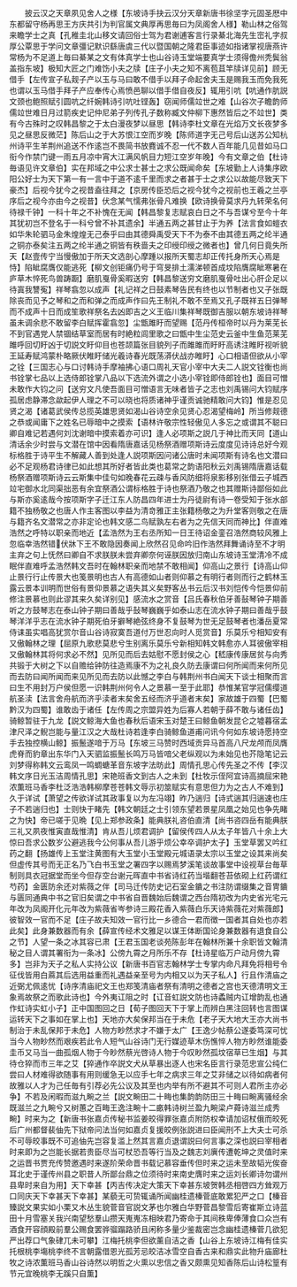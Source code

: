 <!-- { "loadSidebar": true } -->
　　披云汉之天章夙见舍人之様【东坡诗手抉云汉分天章新唐书徐坚字元固圣厯中东都留守杨再思王方庆共引为判官属文典厚再思毎曰为凤阁舍人様】勒山林之俗驾来瞻学士之真【孔稚圭北山移文请回俗士驾为君谢逋客言行录綦北海先生崈礼字叔厚公覃思于学问文章彊记默识繇唐虞三代以暨国朝之隆君臣事迹如指诸掌视唐燕许常杨为不足道上毎曰綦某之文有体真学士也山谷诗玉堂端要真学士须得儋州秃鬓翁盖指东坡】极知大匠之门难饬小夫之牍【庄子小夫之知不离苞苴竿牍详见前】顾无借手【左传宣子私觌子产以玉与马曰敢不借手以拜子命起舍夫玉是赐我玉而免我死也谓以玉马借手拜子产应奉传心焉愤邑聊以借手借自夜反】辄用引吭【吭通作肮説文颈也鲍照赋引圆吭之纤婉韩诗引吭吐铿轰】窃闻师儒竝世之难【山谷次子瞻韵师儒竝世难日月过箭疾史记仲尼弟子列传孔子数称臧文仲柳下惠然皆后之不竝世】类有今古殊时之叹韩昌黎之于太白漫夜梦以昼思【韩诗李杜文章在光焰万文长夜梦多见之昼思反微茫】陈后山之于大苏恨江空而岁晚【陈师道字无己号后山送苏公知杭州诗平生羊荆州追送不作逺岂不畏简书放麑诚不忍一代不数人百年能几见昔如马口衔今作禁门键一雨五月凉中宵大江满风帆目力短江空岁年晚】今有文章之伯【杜诗毎语见许文章伯】实在邦域之中公求士甚士之求公既闻命矣【东坡勤上人诗集序欧阳公好士为天下第一有一言中于道不逺千里而求之者甚于士之求公以故能尽致天下豪杰】后视今犹今之视昔盍往拜之【京房传臣恐后之视今犹今之视前也王羲之兰亭序后之视今亦由今之视昔】伏念某气懦弗张骨凡难换【欧诗换骨莫求丹九转荣名何待禄千钟】一科十年之不补愧在无闻【韩昌黎复志赋哀白日之不与吾谋兮至今十年其犹初岂不登名于一科兮曾不补其遗余】半通五两之甚甘止于为养【法言食如螘衣如华朱轮驷马金朱煌煌无己泰乎曰由其德舜禹受天下不为泰不由其德五两之纶半通之铜亦泰矣注五两之纶半通之铜皆有秩啬夫之印绶印绶之微者也】曾几何日竟失所天【赵壹传宁当慢傲加于所天文选剖心摩踵以报所天蜀志却正传托身所天心焉是恃】陷眦腐膺仅能逃死【柳文创钜痛仍号于穹旻排土濡涕顿首成坟陷膺腐眦寒暑在庐草木悴死鸟兽踌蹰】磨肌戛骨奚暇送穷【韩昌黎送穷文磨肌戛骨吐出心肝企足以待寘我讐寃】祥琴翕忽以成声【礼记祥之日鼓素琴告民有终也以节制者也又子张既除丧而见予之琴和之而和弹之而成声作曰先王制礼不敢不至焉又孔子既祥五日弹琴而不成声十日而成笙歌祥祭名去凶即吉之义王临川集祥琴既御吉服以朝东坡诗祥琴虽未调余悲不敢留李白赋挥霍翕忽】尘甑雎盱而望赐【范丹传桓帝时以丹为莱芜长不到官遇党人禁锢结草室而居有时絶粒闾里歌之曰甑中生尘范史云釜中生鱼范莱芜雎呼回切盱凶于切説文盱仰目也苍颉篇张目貌列子而雎雎而盱盱高诱注睢盱视听貌王延寿赋鸿蒙朴略厥伏睢盱储光羲诗春光既荡漭伏战亦睢盱】心口相语但欲从小宰之铨【三国志心与口讨韩诗手摩袖拂心语口周礼天官小宰中大夫二人説文铨衡也尚书铨掌七品以上选侍郎铨掌八品以下选流外谓之小选小宰铨即侍郎铨也】面目可憎未敢作大钧之问【送穷文凡使吾面目可憎语言无味者皆子之志也刘禹锡问大钧赋序孤居虑静滞念歘起伊人理之不可以晓也将质诸神乎谨贡诚驰精敢问大钧】惟是忍见贤之渴【诸葛武侯传总揽英雄思贤如渴山谷诗空余见贤心忍渴望梅岭】所当修觌德之恭或闻庸下之姓名已辱暗中之摸索【语林许敬宗性轻傲见人多忘之或谓其不聪曰卿自难记若遇何刘沈谢暗中摸索着亦可识】逢人必项斯之説几于神比而天同【道山清话余少时尝与文潜在馆中因看隋唐嘉话见杨祭酒赠项斯诗云度度见诗诗总好今观标格胜于诗平生不解藏人善到处逢人説项斯因问诸公唐时未闻项斯有诗名也文潜曰必不足观杨君诗律已如此想其所好者皆此类也葛常之韵语阳秋云刘禹锡隋唐嘉话载杨祭酒赠项斯诗云云斯集中佳句如晚春花云疎与香风防细将泉影移别张借云子城西竝宅御水北同渠拙恶有余宜祭酒公谓标格胜于诗也祭酒乃敬之也其赠斯诗鄙俗如此与斯亦奚逺哉今按项斯字子迁江东人防昌四年进士为丹徒尉有诗一卷受知于张水部籍不独杨敬之也唐人作主客图以李益为清竒雅正主张籍杨敬之为升堂客则敬之在唐与籍齐名文潜常之亦非定论也韩文感二鸟赋孰左右者为之先信天同而神比】伴直难浩然之呼特以职亲而地近【孟浩然为王右丞所知一日王待诏金銮召浩然商较风雅上忽临幸浩然错伏牀下王不敢隐因奏闻上欣然召见命吟旧作浩然拜舞诵诗至不才明主弃之句上怃然曰卿自不求朕朕未尝弃卿奈何诬朕因放归南山东坡诗玉堂清冷不成眠伴直难呼孟浩然韩文吾时在翰林职亲而地禁不敢相闻】仰高山之景行【诗高山仰止景行行止传景大也笺景明也古人有高德如山者则仰慕之有明行者则而行之鹤林玉露云景本训明而世俗有景仰景慕之语失其义矣野客丛书云后汉书刘恺传今恺景仰前修注景慕也则此谬其来久矣详别见】感流水之赏音【吕氏春秋伯牙善鼔琴钟子期善听之方鼓琴志在泰山钟子期曰善哉乎鼔琴巍巍乎如泰山志在流水钟子期曰善哉乎鼓琴洋洋乎志在流水钟子期死伯牙擗琴絶弦终身不复鼓琴为世无足鼓琴者也潘岳夏常侍诔虽实唱高犹赏尔音山谷诗寂寞吾道付万世忍向时人觅赏音】乐莫乐兮相知安有又傲翰林之理【屈原九歌悲莫悲兮生别离乐莫乐兮新相知韩文韩愈亦人耳彼傲宰相又傲翰林其将何求必不然】见所见而后去姑慰不愿封侯之心【嵇康传康居贫与向秀共锻于大树之下以自赡给钟防往造焉康不为之礼良久防去康谓曰何所闻而来何所见而去防曰闻所闻而来见所见而去防以此憾之李白与韩荆州书白闻天下谈士相聚而言曰生不用封万户侯但愿一识韩荆州何令人之景慕一至于此耶】恭惟某官学冠儒缨道航圣渎【法言舍舟航而济乎渎者末矣舍五经而济乎道者末矣】家故雄于四蜀【巴蜀黔汉为四蜀】谁敢齿于诸任【左传周之宗盟异姓为后寡人若朝于薛不敢与诸任齿】骑鲸暂驻于九龙【説文鲸海大鱼也春秋后语宋玉对楚王曰鲸鱼朝发昆仑之墟暮宿孟津尺泽之鲵岂能与量江汉之大哉杜诗若逢李白骑鲸鱼道甫问讯今何如东坡诗愿持空手去独控横山鲸】振鬛遂喑于万马【东坡三马赞时西域贡异马首高八尺龙颅而凤膺虎脊而豹章出东华门入天驷监振鬛长鸣万马皆喑父老纵观以为未始见也芥隐笔记云刘梦得称韩文云鸾凤一鸣蜩螗革音东坡字法昉此】周情孔思心传先圣之不传【李汉韩文序日光玉洁周情孔思】宋艳班香文到古人之未到【杜牧示侄阿宜诗高摘屈宋艳浓薫班马香李杜泛浩浩韩柳摩苍苍韩文辱示初筮赋实有意思但力为之古人不难到】久于详试【萧望之传欲详试其政事复以为左冯翊】昨乃遄归【诗式遄其归遄速也庄子不若遄归也】士则快于睹先【韩文朝廷之士引领东望若景星凤凰之始见也争先睹之为快】帝已嗟于见晩【见上郑参政条】能典朕礼咨伯直清【尚书咨四岳有能典朕三礼又夙夜惟寅直哉惟清】肯从吾儿烦君调护【留侯传四人从太子年皆八十余上大惊曰吾求公数岁公避逃我今公何事从吾儿游乎烦公幸卒调护太子】玉堂草罢又吟红药之翻【扬雄传上玉堂注黄图有大玉堂小玉堂殿元城语录太宗以玉堂之设其来尚矣但虚传其号而无正名乃飞白书玉堂之署四字以赐焉梦溪笔谈故事堂中设视草台毎草制则具衣冠据堂而坐今但存空台谢元晖直中书省诗红药当堦翻苍苔依砌上红药谓红芍药】金匮防余还对紫薇之伴【司马迁传防史记石室金鐀之书注防谓缀集之音冑鐀与匮同通典中书之官旧矣谓之中书省自晋魏始后魏谓之西台隋初改为内史省光宅元年改为凤阁开化元年改为紫薇省岑参诗三殿花香入紫薇白乐天诗紫薇花对紫薇郎】彼智效一官而不足【庄子故夫知效一官行比一乡德合一君而徴一国者其自处也亦若此矣】此身兼数器而有余【薛宣传经术文雅足以谋王体断国论身兼数器有退食自公之节】人望一条之冰其容已肃【王君玉国老谈苑陈彭年在翰林所兼十余职皆文翰清秘之目人谓其署衔为一条冰】公傍九霄之月所乐不存【杜诗星临万户动月傍九霄多】岂非为天子之私人实持公议【新唐书百官志翰林学士专掌内命凡拜免将相号令征伐皆用白蔴其后选用益重而礼遇益亲至号为内相又以为天子私人】行且作清庙之近弼尤佩逺忧【诗序清庙祀文王也郑笺清庙者祭有清明之德者之宫也天德清明文王象焉故祭之而歌此诗也】今外夷讧阻之时【讧音虹説文防也诗蟊贼内讧增韵乱也通作虹诗实虹小子】正中国图回之日【荀子图回天下于掌上而辨白黑注回转也言图谋运转天下之事如在掌上也】天地亦大矣保邦当在于未危【老子天大地大王亦大尚书制治于未乱保邦于未危】人物方眇然求才不嫌于太广【王逸少帖蔡公遂委笃深可忧当今人物眇然而艰疾若此令人短气山谷诗门无行媒迹草木伤憔悴人物方眇然谁能委圭币又马当一曲孤烟人物于今眇然蔡光啓诗人物于今叹眇然孤坟宿草已生烟】与其待仓猝而市三年之艾【猝通作卒説文犬从草暴出逐人也宋名臣言行录范忠宣公纯仁尝曰人材难得欲随事有用则缓急无以应手七年之病求三年之艾非储之以待如病者何故雅以人才为己任毎有引荐必先公议及其至也内举有所不避其不可则人君所主亦必争】不若及闲暇而滋九畹之兰【説文畹田二十畮也集韵韵防田三十畮曰畹离骚经余既滋兰之九畹兮又树蕙之百畮王逸注畹十二畞韩诗树兰盈九畹梁卢蕣诗滋兰成秀畹】时来为之【新唐书张嘉贞传秘书监姜皎得罪张嘉贞附防权幸请加诏杖俄而皎死后广州都督裴伷先下狱帝问法当何如嘉贞复援皎例张説进曰臣闻刑不上大夫士可杀不可辱皎事既不可追伷先岂容复滥上然其言嘉贞退谓説曰何言事之深也説曰宰相者时来即为之岂能长据若贵臣尽当可杖恐吾等行当及之魏志刘廙传遭乾坤之灵值时来之运晋书贾充传赞邀遇时来遂阶荣命晋书载记慕容垂传但时来之运未至故韬光俟奋耳北史于谨传州县之职昔人所鄙台鼎之位须待时来南史膺时来之运刘长卿诗勿谓州县卑时来自为用】天下幸甚【丙吉传决定大策天下幸甚东坡贺韩丞相啓四方耸观万口同庆天下幸甚天下幸甚】某藐无可贽辄诵所闻幽桂遗榛菅底敢累犯严之口【榛音臻説文果实如小栗又木丛生貌菅音官説文茅也尔雅白华野菅昌黎雪后寄崔斯立诗蓝田十月雪塞关我兴南望愁羣山攒天嵬嵬冻相映君乃寄命于其间秩卑俸薄食口众岂有酒食开容顔殿前羣公赐食罢骅骝蹋路骄且闲称多量少鉴裁密岂念幽桂遗榛菅几欲犯严出荐口气象硉兀未可攀】江梅托桃李但欲薰自洁之香【山谷上东坡诗江梅有佳实托根桃李塲桃李终不言朝露借恩光孤芳忌皎洁冰雪空自香古来和鼎实此物升庙廊杜牧之诗浓薫班马香山谷诗然以明哲之火熏以忠信之香又颇熏见知香陈后山诗松篁有节元宜晚桃李无蹊只自薫】
